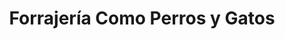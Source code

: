 ---
title: "Forrajería Como Perros y Gatos"
url: /concordia/forrajeria-como-perros-y-gatos/
shop: Tiere
---